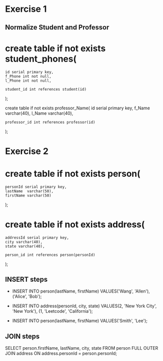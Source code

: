 # Exercise 1

## Normalize Student and Professor



# create table if not exists student_phones(
	id serial primary key,
	f_Phone int not null,
	l_Phone int not null,
	
	student_id int references student(id)
);



<!----
 id | f_phone | l_phone | student_id 
----+---------+---------+------------
  1 |  654365 |  124578 |          1
  2 |   56432 |  789456 |          2
  3 |   84654 |  147852 |          3
  4 |   54532 |  963258 |          4
  5 |    5612 |  475829 |          5
  6 |   56122 |  456287 |          8
  7 |   56432 |  971355 |         10
  8 |  656532 |  001144 |         11
--->



create table if not exists professor_Name(
	id serial primary key,
	f_Name varchar(40),
	l_Name varchar(40),
	
	professor_id int references professor(id)
);




<!----
 id | f_name  | l_name  | professor_id 
----+---------+---------+--------------
  1 | Hamada  | Hassan  |            1
  2 | Hossam  | Ali     |            2
  3 | Mustafa | Hussein |            3
  4 | Khaled  | Omar    |            4
  5 | Ahmed   | Ali     |            5
  6 | Mahmoud | Ismael  |           11
  7 | Amr     | Mustafa |           13
------>

# Exercise 2


# create table if not exists person(
	personId serial primary key,
	lastName  varchar(50),
	firstName varchar(50)
);

<!------
{
 personid | lastname | firstname 
----------+----------+-----------
        1 | Wang     | Allen
        2 | Alice    | Bob
        3 | Smith    | Lee
}	
------>


# create table if not exists address(
	addressId serial primary key,
	city varchar(40),
	state varchar(40),
	
	person_id int references person(personId)
);


<!------
{
 addressid |     city      |   state    | personid 
-----------+---------------+------------+----------
         1 | New York City | New York   |        2
         2 | Leetcode      | California |        1
}
---->

## INSERT steps


- INSERT INTO person(lastName, firstName) VALUES('Wang', 'Allen'), ('Alice', 'Bob');

- INSERT INTO address(personId, city, state) VALUES(2, 'New York City', 'New York'), (1, 'Leetcode', 'California');

- INSERT INTO person(lastName, firstName) VALUES('Smith', 'Lee');



## JOIN steps

SELECT person.firstName, lastName, city, state FROM person FULL OUTER JOIN address ON address.personId = person.personId;

<!-------
[
 firstname | lastname |     city      |   state
-----------+----------+---------------+------------
 Bob       | Alice    | New York City | New York
 Allen     | Wang     | Leetcode      | California
 Lee       | Smith    |               | 
]
---->

